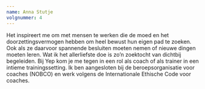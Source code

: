 ```yaml
---
name: Anna Stutje
volgnummer: 4
---
```


Het inspireert me om met mensen te werken die de moed en het doorzettingsvermogen hebben om heel bewust hun eigen pad te zoeken. Ook als ze daarvoor spannende besluiten moeten nemen of nieuwe dingen moeten leren. Wat ik het allerliefste doe is zo’n zoektocht van dichtbij begeleiden. Bij Yep kom je me tegen in een rol als coach of als trainer in een intieme trainingssetting. Ik ben aangesloten bij de beroepsorganisatie voor coaches (NOBCO) en werk volgens de Internationale Ethische Code voor coaches.
